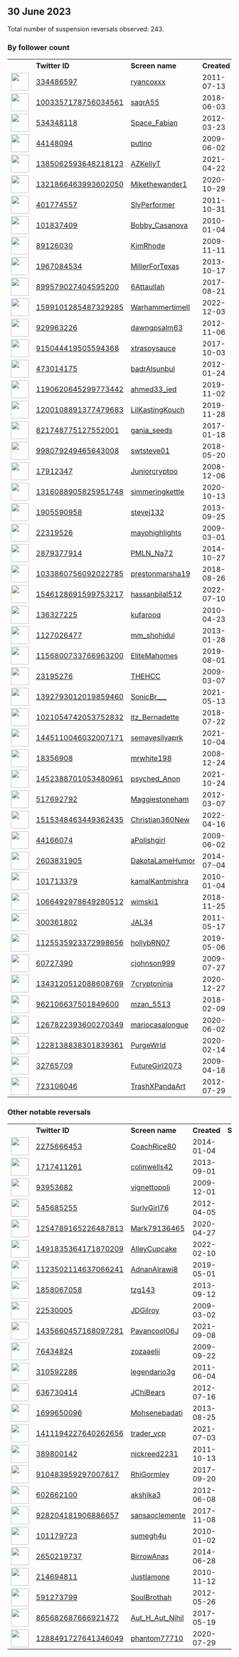 
## 30 June 2023
Total number of suspension reversals observed: 243.

### By follower count
<table><tr><th></th><th align="left">Twitter ID</th><th align="left">Screen name</th>
<th align="left">Created</th><th align="left">Status</th><th align="left">Suspended</th><th align="left">Followers</th>
<tr><td><a href="https://pbs.twimg.com/profile_images/1652418981607747586/xpxsA6P8_normal.jpg"><img src="https://pbs.twimg.com/profile_images/1652418981607747586/xpxsA6P8_normal.jpg" width="40px" height="40px" align="center"/></a></td><td><a href="https://twitter.com/intent/user?user_id=334486597">334486597</a></td><td><a href="https://twitter.com/ryancoxxx">ryancoxxx</a></td><td>2011-07-13</td><td align="center"></td><td>2023-02-13</td><td>31596</td></tr>
<tr><td><a href="https://pbs.twimg.com/profile_images/1519695943054016515/nXMjVn4__normal.jpg"><img src="https://pbs.twimg.com/profile_images/1519695943054016515/nXMjVn4__normal.jpg" width="40px" height="40px" align="center"/></a></td><td><a href="https://twitter.com/intent/user?user_id=1003357178756034561">1003357178756034561</a></td><td><a href="https://twitter.com/saqrA55">saqrA55</a></td><td>2018-06-03</td><td align="center"></td><td>2022-09-17</td><td>26785</td></tr>
<tr><td><a href="https://pbs.twimg.com/profile_images/1386205572857466881/rl6DAW-D_normal.jpg"><img src="https://pbs.twimg.com/profile_images/1386205572857466881/rl6DAW-D_normal.jpg" width="40px" height="40px" align="center"/></a></td><td><a href="https://twitter.com/intent/user?user_id=534348118">534348118</a></td><td><a href="https://twitter.com/Space_Fabian">Space_Fabian</a></td><td>2012-03-23</td><td align="center"></td><td>2023-06-30</td><td>18926</td></tr>
<tr><td><a href="https://pbs.twimg.com/profile_images/1591151820948348928/ud8kH8Ag_normal.jpg"><img src="https://pbs.twimg.com/profile_images/1591151820948348928/ud8kH8Ag_normal.jpg" width="40px" height="40px" align="center"/></a></td><td><a href="https://twitter.com/intent/user?user_id=44148094">44148094</a></td><td><a href="https://twitter.com/putino">putino</a></td><td>2009-06-02</td><td align="center"></td><td>2023-06-30</td><td>17253</td></tr>
<tr><td><a href="https://pbs.twimg.com/profile_images/1613950040384606209/acBaJMxy_normal.jpg"><img src="https://pbs.twimg.com/profile_images/1613950040384606209/acBaJMxy_normal.jpg" width="40px" height="40px" align="center"/></a></td><td><a href="https://twitter.com/intent/user?user_id=1385062593648218123">1385062593648218123</a></td><td><a href="https://twitter.com/AZKellyT">AZKellyT</a></td><td>2021-04-22</td><td align="center"></td><td>2023-06-22</td><td>16841</td></tr>
<tr><td><a href="https://pbs.twimg.com/profile_images/1588602234929119232/zELXO4Sd_normal.jpg"><img src="https://pbs.twimg.com/profile_images/1588602234929119232/zELXO4Sd_normal.jpg" width="40px" height="40px" align="center"/></a></td><td><a href="https://twitter.com/intent/user?user_id=1321866463993602050">1321866463993602050</a></td><td><a href="https://twitter.com/Mikethewander1">Mikethewander1</a></td><td>2020-10-29</td><td align="center"></td><td>2022-12-04</td><td>15538</td></tr>
<tr><td><a href="https://pbs.twimg.com/profile_images/1678583008259985409/IBO-1-pR_normal.jpg"><img src="https://pbs.twimg.com/profile_images/1678583008259985409/IBO-1-pR_normal.jpg" width="40px" height="40px" align="center"/></a></td><td><a href="https://twitter.com/intent/user?user_id=401774557">401774557</a></td><td><a href="https://twitter.com/SlyPerformer">SlyPerformer</a></td><td>2011-10-31</td><td align="center"></td><td>2023-06-13</td><td>15212</td></tr>
<tr><td><a href="https://pbs.twimg.com/profile_images/529340466060222464/tTT_vm9m_normal.png"><img src="https://pbs.twimg.com/profile_images/529340466060222464/tTT_vm9m_normal.png" width="40px" height="40px" align="center"/></a></td><td><a href="https://twitter.com/intent/user?user_id=101837409">101837409</a></td><td><a href="https://twitter.com/Bobby_Casanova">Bobby_Casanova</a></td><td>2010-01-04</td><td align="center"></td><td>2022-08-31</td><td>14644</td></tr>
<tr><td><a href="https://abs.twimg.com/sticky/default_profile_images/default_profile_normal.png"><img src="https://abs.twimg.com/sticky/default_profile_images/default_profile_normal.png" width="40px" height="40px" align="center"/></a></td><td><a href="https://twitter.com/intent/user?user_id=89126030">89126030</a></td><td><a href="https://twitter.com/KimRhode">KimRhode</a></td><td>2009-11-11</td><td align="center"></td><td>2023-06-17</td><td>13170</td></tr>
<tr><td><a href="https://pbs.twimg.com/profile_images/1584602568616968193/hIhsgjqH_normal.jpg"><img src="https://pbs.twimg.com/profile_images/1584602568616968193/hIhsgjqH_normal.jpg" width="40px" height="40px" align="center"/></a></td><td><a href="https://twitter.com/intent/user?user_id=1967084534">1967084534</a></td><td><a href="https://twitter.com/MillerForTexas">MillerForTexas</a></td><td>2013-10-17</td><td align="center"></td><td>2023-06-30</td><td>10752</td></tr>
<tr><td><a href="https://pbs.twimg.com/profile_images/1525057243477155840/Z3tcbuyP_normal.jpg"><img src="https://pbs.twimg.com/profile_images/1525057243477155840/Z3tcbuyP_normal.jpg" width="40px" height="40px" align="center"/></a></td><td><a href="https://twitter.com/intent/user?user_id=899579027404595200">899579027404595200</a></td><td><a href="https://twitter.com/6Attaullah">6Attaullah</a></td><td>2017-08-21</td><td align="center"></td><td>2023-05-12</td><td>9149</td></tr>
<tr><td><a href="https://pbs.twimg.com/profile_images/1679534089181732864/W_Cq3kj0_normal.jpg"><img src="https://pbs.twimg.com/profile_images/1679534089181732864/W_Cq3kj0_normal.jpg" width="40px" height="40px" align="center"/></a></td><td><a href="https://twitter.com/intent/user?user_id=1599101285487329285">1599101285487329285</a></td><td><a href="https://twitter.com/WarhammertimeII">WarhammertimeII</a></td><td>2022-12-03</td><td align="center"></td><td>2023-06-28</td><td>8594</td></tr>
<tr><td><a href="https://pbs.twimg.com/profile_images/1674809062507134978/BBkzrf8Z_normal.jpg"><img src="https://pbs.twimg.com/profile_images/1674809062507134978/BBkzrf8Z_normal.jpg" width="40px" height="40px" align="center"/></a></td><td><a href="https://twitter.com/intent/user?user_id=929963226">929963226</a></td><td><a href="https://twitter.com/dawngpsalm63">dawngpsalm63</a></td><td>2012-11-06</td><td align="center"></td><td></td><td>7225</td></tr>
<tr><td><a href="https://pbs.twimg.com/profile_images/1636156275003125762/MnfPSKsY_normal.jpg"><img src="https://pbs.twimg.com/profile_images/1636156275003125762/MnfPSKsY_normal.jpg" width="40px" height="40px" align="center"/></a></td><td><a href="https://twitter.com/intent/user?user_id=915044419505594368">915044419505594368</a></td><td><a href="https://twitter.com/xtrasoysauce">xtrasoysauce</a></td><td>2017-10-03</td><td align="center"></td><td></td><td>7042</td></tr>
<tr><td><a href="https://pbs.twimg.com/profile_images/1671818991482949634/sK6p3GGe_normal.jpg"><img src="https://pbs.twimg.com/profile_images/1671818991482949634/sK6p3GGe_normal.jpg" width="40px" height="40px" align="center"/></a></td><td><a href="https://twitter.com/intent/user?user_id=473014175">473014175</a></td><td><a href="https://twitter.com/badrAlsunbul">badrAlsunbul</a></td><td>2012-01-24</td><td align="center"></td><td>2023-06-23</td><td>6368</td></tr>
<tr><td><a href="https://pbs.twimg.com/profile_images/1664961645024608259/eO9kvl3u_normal.jpg"><img src="https://pbs.twimg.com/profile_images/1664961645024608259/eO9kvl3u_normal.jpg" width="40px" height="40px" align="center"/></a></td><td><a href="https://twitter.com/intent/user?user_id=1190620645299773442">1190620645299773442</a></td><td><a href="https://twitter.com/ahmed33_ied">ahmed33_ied</a></td><td>2019-11-02</td><td align="center"></td><td>2023-06-15</td><td>6362</td></tr>
<tr><td><a href="https://pbs.twimg.com/profile_images/1631418613369393153/JVS4HBHv_normal.jpg"><img src="https://pbs.twimg.com/profile_images/1631418613369393153/JVS4HBHv_normal.jpg" width="40px" height="40px" align="center"/></a></td><td><a href="https://twitter.com/intent/user?user_id=1200108891377479683">1200108891377479683</a></td><td><a href="https://twitter.com/LilKastingKouch">LilKastingKouch</a></td><td>2019-11-28</td><td align="center"></td><td></td><td>6356</td></tr>
<tr><td><a href="https://pbs.twimg.com/profile_images/1528339074838319105/mYfMdnXi_normal.png"><img src="https://pbs.twimg.com/profile_images/1528339074838319105/mYfMdnXi_normal.png" width="40px" height="40px" align="center"/></a></td><td><a href="https://twitter.com/intent/user?user_id=821748775127552001">821748775127552001</a></td><td><a href="https://twitter.com/ganja_seeds">ganja_seeds</a></td><td>2017-01-18</td><td align="center"></td><td>2023-06-18</td><td>4696</td></tr>
<tr><td><a href="https://pbs.twimg.com/profile_images/1543910987472011269/ImJKNOeJ_normal.jpg"><img src="https://pbs.twimg.com/profile_images/1543910987472011269/ImJKNOeJ_normal.jpg" width="40px" height="40px" align="center"/></a></td><td><a href="https://twitter.com/intent/user?user_id=998079249465643008">998079249465643008</a></td><td><a href="https://twitter.com/swtsteve01">swtsteve01</a></td><td>2018-05-20</td><td align="center"></td><td>2022-08-26</td><td>4640</td></tr>
<tr><td><a href="https://pbs.twimg.com/profile_images/1653149302372593664/pL7zybqJ_normal.jpg"><img src="https://pbs.twimg.com/profile_images/1653149302372593664/pL7zybqJ_normal.jpg" width="40px" height="40px" align="center"/></a></td><td><a href="https://twitter.com/intent/user?user_id=17912347">17912347</a></td><td><a href="https://twitter.com/Juniorcryptoo">Juniorcryptoo</a></td><td>2008-12-06</td><td align="center"></td><td>2023-04-25</td><td>3940</td></tr>
<tr><td><a href="https://pbs.twimg.com/profile_images/1558805795038437377/GgwoUeKD_normal.jpg"><img src="https://pbs.twimg.com/profile_images/1558805795038437377/GgwoUeKD_normal.jpg" width="40px" height="40px" align="center"/></a></td><td><a href="https://twitter.com/intent/user?user_id=1316088905825951748">1316088905825951748</a></td><td><a href="https://twitter.com/simmeringkettle">simmeringkettle</a></td><td>2020-10-13</td><td align="center">🔒</td><td>2023-06-22</td><td>3767</td></tr>
<tr><td><a href="https://pbs.twimg.com/profile_images/1675679552624836608/GnL3-kD4_normal.jpg"><img src="https://pbs.twimg.com/profile_images/1675679552624836608/GnL3-kD4_normal.jpg" width="40px" height="40px" align="center"/></a></td><td><a href="https://twitter.com/intent/user?user_id=1905590958">1905590958</a></td><td><a href="https://twitter.com/stevej132">stevej132</a></td><td>2013-09-25</td><td align="center"></td><td></td><td>3750</td></tr>
<tr><td><a href="https://pbs.twimg.com/profile_images/1663699397430112256/N9e0pniT_normal.jpg"><img src="https://pbs.twimg.com/profile_images/1663699397430112256/N9e0pniT_normal.jpg" width="40px" height="40px" align="center"/></a></td><td><a href="https://twitter.com/intent/user?user_id=22319526">22319526</a></td><td><a href="https://twitter.com/mayohighlights">mayohighlights</a></td><td>2009-03-01</td><td align="center"></td><td></td><td>3748</td></tr>
<tr><td><a href="https://pbs.twimg.com/profile_images/1653606287068868608/W5Kip_P4_normal.jpg"><img src="https://pbs.twimg.com/profile_images/1653606287068868608/W5Kip_P4_normal.jpg" width="40px" height="40px" align="center"/></a></td><td><a href="https://twitter.com/intent/user?user_id=2879377914">2879377914</a></td><td><a href="https://twitter.com/PMLN_Na72">PMLN_Na72</a></td><td>2014-10-27</td><td align="center"></td><td>2023-01-15</td><td>3660</td></tr>
<tr><td><a href="https://pbs.twimg.com/profile_images/1107322741194018816/Q0Nr7hfG_normal.jpg"><img src="https://pbs.twimg.com/profile_images/1107322741194018816/Q0Nr7hfG_normal.jpg" width="40px" height="40px" align="center"/></a></td><td><a href="https://twitter.com/intent/user?user_id=1033860756092022785">1033860756092022785</a></td><td><a href="https://twitter.com/prestonmarsha19">prestonmarsha19</a></td><td>2018-08-26</td><td align="center"></td><td>2022-12-14</td><td>3320</td></tr>
<tr><td><a href="https://pbs.twimg.com/profile_images/1668556490188177409/LHfzpX5h_normal.jpg"><img src="https://pbs.twimg.com/profile_images/1668556490188177409/LHfzpX5h_normal.jpg" width="40px" height="40px" align="center"/></a></td><td><a href="https://twitter.com/intent/user?user_id=1546128691599753217">1546128691599753217</a></td><td><a href="https://twitter.com/hassanbilal512">hassanbilal512</a></td><td>2022-07-10</td><td align="center"></td><td>2023-05-30</td><td>3251</td></tr>
<tr><td><a href="https://pbs.twimg.com/profile_images/2911603215/3c7ea5155991f427f6f4c19ef17eac58_normal.png"><img src="https://pbs.twimg.com/profile_images/2911603215/3c7ea5155991f427f6f4c19ef17eac58_normal.png" width="40px" height="40px" align="center"/></a></td><td><a href="https://twitter.com/intent/user?user_id=136327225">136327225</a></td><td><a href="https://twitter.com/kufarooq">kufarooq</a></td><td>2010-04-23</td><td align="center"></td><td>2023-06-28</td><td>2925</td></tr>
<tr><td><a href="https://pbs.twimg.com/profile_images/1466440367998484495/5H0YYiWB_normal.jpg"><img src="https://pbs.twimg.com/profile_images/1466440367998484495/5H0YYiWB_normal.jpg" width="40px" height="40px" align="center"/></a></td><td><a href="https://twitter.com/intent/user?user_id=1127026477">1127026477</a></td><td><a href="https://twitter.com/mm_shohidul">mm_shohidul</a></td><td>2013-01-28</td><td align="center"></td><td>2022-11-08</td><td>2749</td></tr>
<tr><td><a href="https://pbs.twimg.com/profile_images/1625024518321217538/leSvNOwo_normal.jpg"><img src="https://pbs.twimg.com/profile_images/1625024518321217538/leSvNOwo_normal.jpg" width="40px" height="40px" align="center"/></a></td><td><a href="https://twitter.com/intent/user?user_id=1156800733766963200">1156800733766963200</a></td><td><a href="https://twitter.com/EliteMahomes">EliteMahomes</a></td><td>2019-08-01</td><td align="center"></td><td>2023-06-14</td><td>2692</td></tr>
<tr><td><a href="https://pbs.twimg.com/profile_images/1656040242267168769/Ffzuo_R5_normal.jpg"><img src="https://pbs.twimg.com/profile_images/1656040242267168769/Ffzuo_R5_normal.jpg" width="40px" height="40px" align="center"/></a></td><td><a href="https://twitter.com/intent/user?user_id=23195276">23195276</a></td><td><a href="https://twitter.com/THEHCC">THEHCC</a></td><td>2009-03-07</td><td align="center"></td><td>2023-06-29</td><td>2464</td></tr>
<tr><td><a href="https://pbs.twimg.com/profile_images/1679685006879338498/y-bWtIwW_normal.jpg"><img src="https://pbs.twimg.com/profile_images/1679685006879338498/y-bWtIwW_normal.jpg" width="40px" height="40px" align="center"/></a></td><td><a href="https://twitter.com/intent/user?user_id=1392793012019859460">1392793012019859460</a></td><td><a href="https://twitter.com/SonicBr___">SonicBr___</a></td><td>2021-05-13</td><td align="center"></td><td>2023-06-12</td><td>2404</td></tr>
<tr><td><a href="https://pbs.twimg.com/profile_images/1609126961258823680/vskMRJjW_normal.jpg"><img src="https://pbs.twimg.com/profile_images/1609126961258823680/vskMRJjW_normal.jpg" width="40px" height="40px" align="center"/></a></td><td><a href="https://twitter.com/intent/user?user_id=1021054742053752832">1021054742053752832</a></td><td><a href="https://twitter.com/itz_Bernadette">itz_Bernadette</a></td><td>2018-07-22</td><td align="center"></td><td>2023-01-19</td><td>2369</td></tr>
<tr><td><a href="https://pbs.twimg.com/profile_images/1601136948596424705/0IVJgUyk_normal.jpg"><img src="https://pbs.twimg.com/profile_images/1601136948596424705/0IVJgUyk_normal.jpg" width="40px" height="40px" align="center"/></a></td><td><a href="https://twitter.com/intent/user?user_id=1445110046032007171">1445110046032007171</a></td><td><a href="https://twitter.com/semayesilyaprk">semayesilyaprk</a></td><td>2021-10-04</td><td align="center"></td><td>2023-05-01</td><td>2264</td></tr>
<tr><td><a href="https://pbs.twimg.com/profile_images/1252405566195957762/5099J1qq_normal.jpg"><img src="https://pbs.twimg.com/profile_images/1252405566195957762/5099J1qq_normal.jpg" width="40px" height="40px" align="center"/></a></td><td><a href="https://twitter.com/intent/user?user_id=18356908">18356908</a></td><td><a href="https://twitter.com/mrwhite198">mrwhite198</a></td><td>2008-12-24</td><td align="center"></td><td></td><td>2261</td></tr>
<tr><td><a href="https://pbs.twimg.com/profile_images/1669052522982699010/am0K4P3f_normal.jpg"><img src="https://pbs.twimg.com/profile_images/1669052522982699010/am0K4P3f_normal.jpg" width="40px" height="40px" align="center"/></a></td><td><a href="https://twitter.com/intent/user?user_id=1452388701053480961">1452388701053480961</a></td><td><a href="https://twitter.com/psyched_Anon">psyched_Anon</a></td><td>2021-10-24</td><td align="center"></td><td>2023-01-14</td><td>2224</td></tr>
<tr><td><a href="https://pbs.twimg.com/profile_images/1223329284200202240/gYqoIRot_normal.jpg"><img src="https://pbs.twimg.com/profile_images/1223329284200202240/gYqoIRot_normal.jpg" width="40px" height="40px" align="center"/></a></td><td><a href="https://twitter.com/intent/user?user_id=517692792">517692792</a></td><td><a href="https://twitter.com/Maggiestoneham">Maggiestoneham</a></td><td>2012-03-07</td><td align="center"></td><td></td><td>2222</td></tr>
<tr><td><a href="https://pbs.twimg.com/profile_images/1659780873032732672/tP7utKg9_normal.jpg"><img src="https://pbs.twimg.com/profile_images/1659780873032732672/tP7utKg9_normal.jpg" width="40px" height="40px" align="center"/></a></td><td><a href="https://twitter.com/intent/user?user_id=1515348463449362435">1515348463449362435</a></td><td><a href="https://twitter.com/Christian360New">Christian360New</a></td><td>2022-04-16</td><td align="center"></td><td>2023-06-30</td><td>1976</td></tr>
<tr><td><a href="https://pbs.twimg.com/profile_images/1620113608792236040/LFju7eLI_normal.jpg"><img src="https://pbs.twimg.com/profile_images/1620113608792236040/LFju7eLI_normal.jpg" width="40px" height="40px" align="center"/></a></td><td><a href="https://twitter.com/intent/user?user_id=44166074">44166074</a></td><td><a href="https://twitter.com/aPolishgirl">aPolishgirl</a></td><td>2009-06-02</td><td align="center"></td><td>2022-11-27</td><td>1944</td></tr>
<tr><td><a href="https://pbs.twimg.com/profile_images/1386889729799561220/QSNbXwIc_normal.jpg"><img src="https://pbs.twimg.com/profile_images/1386889729799561220/QSNbXwIc_normal.jpg" width="40px" height="40px" align="center"/></a></td><td><a href="https://twitter.com/intent/user?user_id=2603831905">2603831905</a></td><td><a href="https://twitter.com/DakotaLameHumor">DakotaLameHumor</a></td><td>2014-07-04</td><td align="center"></td><td></td><td>1848</td></tr>
<tr><td><a href="https://pbs.twimg.com/profile_images/1214506761576570881/APnsl-zs_normal.jpg"><img src="https://pbs.twimg.com/profile_images/1214506761576570881/APnsl-zs_normal.jpg" width="40px" height="40px" align="center"/></a></td><td><a href="https://twitter.com/intent/user?user_id=101713379">101713379</a></td><td><a href="https://twitter.com/kamalKantmishra">kamalKantmishra</a></td><td>2010-01-04</td><td align="center"></td><td>2023-01-08</td><td>1666</td></tr>
<tr><td><a href="https://pbs.twimg.com/profile_images/1634179577776840709/-DhGTW-u_normal.jpg"><img src="https://pbs.twimg.com/profile_images/1634179577776840709/-DhGTW-u_normal.jpg" width="40px" height="40px" align="center"/></a></td><td><a href="https://twitter.com/intent/user?user_id=1066492978649280512">1066492978649280512</a></td><td><a href="https://twitter.com/wimski1">wimski1</a></td><td>2018-11-25</td><td align="center"></td><td></td><td>1573</td></tr>
<tr><td><a href="https://pbs.twimg.com/profile_images/829716926968512516/2ThLEU4U_normal.jpg"><img src="https://pbs.twimg.com/profile_images/829716926968512516/2ThLEU4U_normal.jpg" width="40px" height="40px" align="center"/></a></td><td><a href="https://twitter.com/intent/user?user_id=300361802">300361802</a></td><td><a href="https://twitter.com/JAL34">JAL34</a></td><td>2011-05-17</td><td align="center">🚫</td><td>2023-06-25</td><td>1545</td></tr>
<tr><td><a href="https://pbs.twimg.com/profile_images/1319726238223765517/hXUfjFHS_normal.jpg"><img src="https://pbs.twimg.com/profile_images/1319726238223765517/hXUfjFHS_normal.jpg" width="40px" height="40px" align="center"/></a></td><td><a href="https://twitter.com/intent/user?user_id=1125535923372998656">1125535923372998656</a></td><td><a href="https://twitter.com/hollybRN07">hollybRN07</a></td><td>2019-05-06</td><td align="center"></td><td></td><td>1417</td></tr>
<tr><td><a href="https://pbs.twimg.com/profile_images/1241158518054346752/W3o86BKS_normal.jpg"><img src="https://pbs.twimg.com/profile_images/1241158518054346752/W3o86BKS_normal.jpg" width="40px" height="40px" align="center"/></a></td><td><a href="https://twitter.com/intent/user?user_id=60727390">60727390</a></td><td><a href="https://twitter.com/cjohnson999">cjohnson999</a></td><td>2009-07-27</td><td align="center"></td><td>2023-06-28</td><td>1342</td></tr>
<tr><td><a href="https://pbs.twimg.com/profile_images/1543362840941461504/m4kK2DGE_normal.jpg"><img src="https://pbs.twimg.com/profile_images/1543362840941461504/m4kK2DGE_normal.jpg" width="40px" height="40px" align="center"/></a></td><td><a href="https://twitter.com/intent/user?user_id=1343120512088608769">1343120512088608769</a></td><td><a href="https://twitter.com/7cryptoninja">7cryptoninja</a></td><td>2020-12-27</td><td align="center"></td><td>2023-01-08</td><td>1266</td></tr>
<tr><td><a href="https://pbs.twimg.com/profile_images/962110192505802752/81wWhgm9_normal.jpg"><img src="https://pbs.twimg.com/profile_images/962110192505802752/81wWhgm9_normal.jpg" width="40px" height="40px" align="center"/></a></td><td><a href="https://twitter.com/intent/user?user_id=962106637501849600">962106637501849600</a></td><td><a href="https://twitter.com/mzan_5513">mzan_5513</a></td><td>2018-02-09</td><td align="center"></td><td>2023-06-14</td><td>1260</td></tr>
<tr><td><a href="https://pbs.twimg.com/profile_images/1267822783586680845/3LD42WeB_normal.jpg"><img src="https://pbs.twimg.com/profile_images/1267822783586680845/3LD42WeB_normal.jpg" width="40px" height="40px" align="center"/></a></td><td><a href="https://twitter.com/intent/user?user_id=1267822393600270349">1267822393600270349</a></td><td><a href="https://twitter.com/mariocasalongue">mariocasalongue</a></td><td>2020-06-02</td><td align="center"></td><td>2023-06-30</td><td>1218</td></tr>
<tr><td><a href="https://pbs.twimg.com/profile_images/1677512602899890177/RP1741Ip_normal.jpg"><img src="https://pbs.twimg.com/profile_images/1677512602899890177/RP1741Ip_normal.jpg" width="40px" height="40px" align="center"/></a></td><td><a href="https://twitter.com/intent/user?user_id=1228138838301839361">1228138838301839361</a></td><td><a href="https://twitter.com/PurgeWrld">PurgeWrld</a></td><td>2020-02-14</td><td align="center"></td><td></td><td>1215</td></tr>
<tr><td><a href="https://pbs.twimg.com/profile_images/2922086326/a0fbcefc80e2367685d5b4356f62a3f6_normal.jpeg"><img src="https://pbs.twimg.com/profile_images/2922086326/a0fbcefc80e2367685d5b4356f62a3f6_normal.jpeg" width="40px" height="40px" align="center"/></a></td><td><a href="https://twitter.com/intent/user?user_id=32765709">32765709</a></td><td><a href="https://twitter.com/FutureGirl2073">FutureGirl2073</a></td><td>2009-04-18</td><td align="center"></td><td></td><td>1171</td></tr>
<tr><td><a href="https://pbs.twimg.com/profile_images/1525173159573434373/YnHhS_mk_normal.jpg"><img src="https://pbs.twimg.com/profile_images/1525173159573434373/YnHhS_mk_normal.jpg" width="40px" height="40px" align="center"/></a></td><td><a href="https://twitter.com/intent/user?user_id=723106046">723106046</a></td><td><a href="https://twitter.com/TrashXPandaArt">TrashXPandaArt</a></td><td>2012-07-29</td><td align="center"></td><td>2022-05-19</td><td>1020</td></tr>
</table>

### Other notable reversals
<table><tr><th></th><th align="left">Twitter ID</th><th align="left">Screen name</th>
<th align="left">Created</th><th align="left">Status</th><th align="left">Suspended</th><th align="left">Followers</th>
<tr><td><a href="https://pbs.twimg.com/profile_images/1616150464260878339/xFyarT1J_normal.jpg"><img src="https://pbs.twimg.com/profile_images/1616150464260878339/xFyarT1J_normal.jpg" width="40px" height="40px" align="center"/></a></td><td><a href="https://twitter.com/intent/user?user_id=2275666453">2275666453</a></td><td><a href="https://twitter.com/CoachRice80">CoachRice80</a></td><td>2014-01-04</td><td align="center"></td><td>2023-06-15</td><td>708</td></tr>
<tr><td><a href="https://pbs.twimg.com/profile_images/501885018340605952/-_GWLV73_normal.jpeg"><img src="https://pbs.twimg.com/profile_images/501885018340605952/-_GWLV73_normal.jpeg" width="40px" height="40px" align="center"/></a></td><td><a href="https://twitter.com/intent/user?user_id=1717411261">1717411261</a></td><td><a href="https://twitter.com/colinwells42">colinwells42</a></td><td>2013-09-01</td><td align="center"></td><td>2023-03-28</td><td>68</td></tr>
<tr><td><a href="https://pbs.twimg.com/profile_images/859078742404194309/lmMKh9HQ_normal.jpg"><img src="https://pbs.twimg.com/profile_images/859078742404194309/lmMKh9HQ_normal.jpg" width="40px" height="40px" align="center"/></a></td><td><a href="https://twitter.com/intent/user?user_id=93953682">93953682</a></td><td><a href="https://twitter.com/vignettopoli">vignettopoli</a></td><td>2009-12-01</td><td align="center"></td><td>2023-01-13</td><td>490</td></tr>
<tr><td><a href="https://pbs.twimg.com/profile_images/1355009196023029765/_fxkNko2_normal.jpg"><img src="https://pbs.twimg.com/profile_images/1355009196023029765/_fxkNko2_normal.jpg" width="40px" height="40px" align="center"/></a></td><td><a href="https://twitter.com/intent/user?user_id=545685255">545685255</a></td><td><a href="https://twitter.com/SurlyGirl76">SurlyGirl76</a></td><td>2012-04-05</td><td align="center"></td><td>2023-06-22</td><td>70</td></tr>
<tr><td><a href="https://pbs.twimg.com/profile_images/1596267526429851650/vSdQuhqe_normal.jpg"><img src="https://pbs.twimg.com/profile_images/1596267526429851650/vSdQuhqe_normal.jpg" width="40px" height="40px" align="center"/></a></td><td><a href="https://twitter.com/intent/user?user_id=1254789165226487813">1254789165226487813</a></td><td><a href="https://twitter.com/Mark79136465">Mark79136465</a></td><td>2020-04-27</td><td align="center"></td><td>2022-12-11</td><td>25</td></tr>
<tr><td><a href="https://pbs.twimg.com/profile_images/1565730761889976320/4Ma2fUxH_normal.jpg"><img src="https://pbs.twimg.com/profile_images/1565730761889976320/4Ma2fUxH_normal.jpg" width="40px" height="40px" align="center"/></a></td><td><a href="https://twitter.com/intent/user?user_id=1491835364171870209">1491835364171870209</a></td><td><a href="https://twitter.com/AlleyCupcake">AlleyCupcake</a></td><td>2022-02-10</td><td align="center"></td><td>2022-09-08</td><td>0</td></tr>
<tr><td><a href="https://pbs.twimg.com/profile_images/1455876782717014018/rcF_uds6_normal.jpg"><img src="https://pbs.twimg.com/profile_images/1455876782717014018/rcF_uds6_normal.jpg" width="40px" height="40px" align="center"/></a></td><td><a href="https://twitter.com/intent/user?user_id=1123502114637066241">1123502114637066241</a></td><td><a href="https://twitter.com/AdnanAlrawi8">AdnanAlrawi8</a></td><td>2019-05-01</td><td align="center"></td><td>2023-05-27</td><td>66</td></tr>
<tr><td><a href="https://pbs.twimg.com/profile_images/940871214146506753/lJT6bF9R_normal.jpg"><img src="https://pbs.twimg.com/profile_images/940871214146506753/lJT6bF9R_normal.jpg" width="40px" height="40px" align="center"/></a></td><td><a href="https://twitter.com/intent/user?user_id=1858067058">1858067058</a></td><td><a href="https://twitter.com/tzg143">tzg143</a></td><td>2013-09-12</td><td align="center">🔒</td><td>2023-06-21</td><td>24</td></tr>
<tr><td><a href="https://pbs.twimg.com/profile_images/615922049048031232/y3Sc5xiE_normal.jpg"><img src="https://pbs.twimg.com/profile_images/615922049048031232/y3Sc5xiE_normal.jpg" width="40px" height="40px" align="center"/></a></td><td><a href="https://twitter.com/intent/user?user_id=22530005">22530005</a></td><td><a href="https://twitter.com/JDGilroy">JDGilroy</a></td><td>2009-03-02</td><td align="center"></td><td>2023-06-14</td><td>165</td></tr>
<tr><td><a href="https://pbs.twimg.com/profile_images/1626573807417982982/WGvgaBNG_normal.jpg"><img src="https://pbs.twimg.com/profile_images/1626573807417982982/WGvgaBNG_normal.jpg" width="40px" height="40px" align="center"/></a></td><td><a href="https://twitter.com/intent/user?user_id=1435660457168097281">1435660457168097281</a></td><td><a href="https://twitter.com/Pavancool06J">Pavancool06J</a></td><td>2021-09-08</td><td align="center"></td><td>2023-05-04</td><td>714</td></tr>
<tr><td><a href="https://pbs.twimg.com/profile_images/1407076333210017796/guKXiJ7S_normal.jpg"><img src="https://pbs.twimg.com/profile_images/1407076333210017796/guKXiJ7S_normal.jpg" width="40px" height="40px" align="center"/></a></td><td><a href="https://twitter.com/intent/user?user_id=76434824">76434824</a></td><td><a href="https://twitter.com/zozaaelii">zozaaelii</a></td><td>2009-09-22</td><td align="center"></td><td>2023-05-27</td><td>80</td></tr>
<tr><td><a href="https://abs.twimg.com/sticky/default_profile_images/default_profile_normal.png"><img src="https://abs.twimg.com/sticky/default_profile_images/default_profile_normal.png" width="40px" height="40px" align="center"/></a></td><td><a href="https://twitter.com/intent/user?user_id=310592286">310592286</a></td><td><a href="https://twitter.com/legendario3g">legendario3g</a></td><td>2011-06-04</td><td align="center"></td><td>2023-06-19</td><td>37</td></tr>
<tr><td><a href="https://pbs.twimg.com/profile_images/2402071273/qGIG2SPh_normal"><img src="https://pbs.twimg.com/profile_images/2402071273/qGIG2SPh_normal" width="40px" height="40px" align="center"/></a></td><td><a href="https://twitter.com/intent/user?user_id=636730414">636730414</a></td><td><a href="https://twitter.com/JChiBears">JChiBears</a></td><td>2012-07-16</td><td align="center"></td><td>2023-04-26</td><td>32</td></tr>
<tr><td><a href="https://pbs.twimg.com/profile_images/429939515545767936/O1n2Ss6f_normal.jpeg"><img src="https://pbs.twimg.com/profile_images/429939515545767936/O1n2Ss6f_normal.jpeg" width="40px" height="40px" align="center"/></a></td><td><a href="https://twitter.com/intent/user?user_id=1699650096">1699650096</a></td><td><a href="https://twitter.com/Mohsenebadati">Mohsenebadati</a></td><td>2013-08-25</td><td align="center"></td><td>2023-02-09</td><td>829</td></tr>
<tr><td><a href="https://pbs.twimg.com/profile_images/1595695668508573696/Ck29UnnR_normal.jpg"><img src="https://pbs.twimg.com/profile_images/1595695668508573696/Ck29UnnR_normal.jpg" width="40px" height="40px" align="center"/></a></td><td><a href="https://twitter.com/intent/user?user_id=1411194227640262656">1411194227640262656</a></td><td><a href="https://twitter.com/trader_vcp">trader_vcp</a></td><td>2021-07-03</td><td align="center"></td><td>2023-01-10</td><td>485</td></tr>
<tr><td><a href="https://abs.twimg.com/sticky/default_profile_images/default_profile_normal.png"><img src="https://abs.twimg.com/sticky/default_profile_images/default_profile_normal.png" width="40px" height="40px" align="center"/></a></td><td><a href="https://twitter.com/intent/user?user_id=389800142">389800142</a></td><td><a href="https://twitter.com/nickreed2231">nickreed2231</a></td><td>2011-10-13</td><td align="center"></td><td>2023-03-27</td><td>2</td></tr>
<tr><td><a href="https://pbs.twimg.com/profile_images/1071298569754226689/qODcaz5d_normal.jpg"><img src="https://pbs.twimg.com/profile_images/1071298569754226689/qODcaz5d_normal.jpg" width="40px" height="40px" align="center"/></a></td><td><a href="https://twitter.com/intent/user?user_id=910483959297007617">910483959297007617</a></td><td><a href="https://twitter.com/RhiGormley">RhiGormley</a></td><td>2017-09-20</td><td align="center">🔒</td><td>2023-04-28</td><td>48</td></tr>
<tr><td><a href="https://pbs.twimg.com/profile_images/1250356651615387651/THIgs7Oc_normal.jpg"><img src="https://pbs.twimg.com/profile_images/1250356651615387651/THIgs7Oc_normal.jpg" width="40px" height="40px" align="center"/></a></td><td><a href="https://twitter.com/intent/user?user_id=602662100">602662100</a></td><td><a href="https://twitter.com/akshika3">akshika3</a></td><td>2012-06-08</td><td align="center"></td><td>2023-06-19</td><td>138</td></tr>
<tr><td><a href="https://pbs.twimg.com/profile_images/1490061200184459272/fHun5NRD_normal.jpg"><img src="https://pbs.twimg.com/profile_images/1490061200184459272/fHun5NRD_normal.jpg" width="40px" height="40px" align="center"/></a></td><td><a href="https://twitter.com/intent/user?user_id=928204181906886657">928204181906886657</a></td><td><a href="https://twitter.com/sansaoclemente">sansaoclemente</a></td><td>2017-11-08</td><td align="center">🚫</td><td>2023-01-23</td><td>152</td></tr>
<tr><td><a href="https://pbs.twimg.com/profile_images/1520074949930610688/L6LKpXFL_normal.jpg"><img src="https://pbs.twimg.com/profile_images/1520074949930610688/L6LKpXFL_normal.jpg" width="40px" height="40px" align="center"/></a></td><td><a href="https://twitter.com/intent/user?user_id=101179723">101179723</a></td><td><a href="https://twitter.com/sumegh4u">sumegh4u</a></td><td>2010-01-02</td><td align="center"></td><td>2023-03-02</td><td>30</td></tr>
<tr><td><a href="https://pbs.twimg.com/profile_images/1007015036806680576/44qC02Im_normal.jpg"><img src="https://pbs.twimg.com/profile_images/1007015036806680576/44qC02Im_normal.jpg" width="40px" height="40px" align="center"/></a></td><td><a href="https://twitter.com/intent/user?user_id=2650219737">2650219737</a></td><td><a href="https://twitter.com/BirrowAnas">BirrowAnas</a></td><td>2014-06-28</td><td align="center"></td><td>2023-01-15</td><td>341</td></tr>
<tr><td><a href="https://pbs.twimg.com/profile_images/442432977113722880/mtMq1Mod_normal.jpeg"><img src="https://pbs.twimg.com/profile_images/442432977113722880/mtMq1Mod_normal.jpeg" width="40px" height="40px" align="center"/></a></td><td><a href="https://twitter.com/intent/user?user_id=214694811">214694811</a></td><td><a href="https://twitter.com/JustIamone">JustIamone</a></td><td>2010-11-12</td><td align="center"></td><td>2023-01-10</td><td>100</td></tr>
<tr><td><a href="https://pbs.twimg.com/profile_images/1487930175878619137/zGc7Q8p3_normal.jpg"><img src="https://pbs.twimg.com/profile_images/1487930175878619137/zGc7Q8p3_normal.jpg" width="40px" height="40px" align="center"/></a></td><td><a href="https://twitter.com/intent/user?user_id=591273799">591273799</a></td><td><a href="https://twitter.com/SoulBrothah">SoulBrothah</a></td><td>2012-05-26</td><td align="center"></td><td>2023-06-02</td><td>24</td></tr>
<tr><td><a href="https://pbs.twimg.com/profile_images/1514781798986764293/HSzU3Xvq_normal.jpg"><img src="https://pbs.twimg.com/profile_images/1514781798986764293/HSzU3Xvq_normal.jpg" width="40px" height="40px" align="center"/></a></td><td><a href="https://twitter.com/intent/user?user_id=865682687666921472">865682687666921472</a></td><td><a href="https://twitter.com/Aut_H_Aut_Nihil">Aut_H_Aut_Nihil</a></td><td>2017-05-19</td><td align="center">🔒</td><td>2023-01-07</td><td>9</td></tr>
<tr><td><a href="https://pbs.twimg.com/profile_images/1675550809549832200/3Ei_y9k8_normal.jpg"><img src="https://pbs.twimg.com/profile_images/1675550809549832200/3Ei_y9k8_normal.jpg" width="40px" height="40px" align="center"/></a></td><td><a href="https://twitter.com/intent/user?user_id=1288491727641346049">1288491727641346049</a></td><td><a href="https://twitter.com/phantom77710">phantom77710</a></td><td>2020-07-29</td><td align="center"></td><td>2022-12-10</td><td>60</td></tr>
</table>

